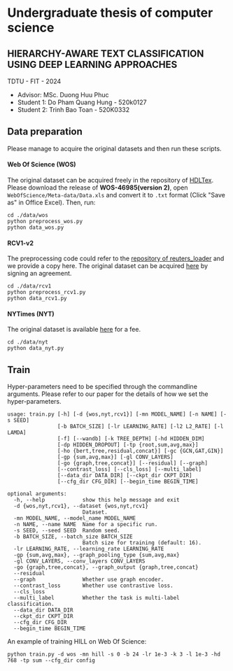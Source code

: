 # Undergraduate thesis of computer science

## HIERARCHY-AWARE TEXT CLASSIFICATION USING DEEP LEARNING APPROACHES
TDTU - FIT - 2024
* Advisor: MSc. Duong Huu Phuc
* Student 1: Do Pham Quang Hung - 520k0127
* Student 2: Trinh Bao Toan - 520K0332

## Data preparation

Please manage to acquire the original datasets and then run these scripts.

#### Web Of Science (WOS)

The original dataset can be acquired freely in the repository of [HDLTex](https://github.com/kk7nc/HDLTex). Please download the release of **WOS-46985(version 2)**, open `WebOfScience/Meta-data/Data.xls` and convert it to `.txt` format (Click "Save as" in Office Excel). Then, run:

```
cd ./data/wos
python preprocess_wos.py
python data_wos.py
```

#### RCV1-v2

The preprocessing code could refer to the [repository of reuters_loader](https://github.com/ductri/reuters_loader) and we provide a copy here. The original dataset can be acquired [here](https://trec.nist.gov/data/reuters/reuters.html) by signing an agreement. 

```
cd ./data/rcv1
python preprocess_rcv1.py
python data_rcv1.py
```

#### NYTimes (NYT)

The original dataset is available [here](https://catalog.ldc.upenn.edu/LDC2008T19) for a fee. 

```
cd ./data/nyt
python data_nyt.py
```

## Train

Hyper-parameters need to be specified through the commandline arguments. Please refer to our paper for the details of how we set the hyper-parameters.

```
usage: train.py [-h] [-d {wos,nyt,rcv1}] [-mn MODEL_NAME] [-n NAME] [-s SEED]
                [-b BATCH_SIZE] [-lr LEARNING_RATE] [-l2 L2_RATE] [-l LAMDA]
                [-f] [--wandb] [-k TREE_DEPTH] [-hd HIDDEN_DIM]
                [-dp HIDDEN_DROPOUT] [-tp {root,sum,avg,max}]
                [-ho {bert,tree,residual,concat}] [-gc {GCN,GAT,GIN}]
                [-gp {sum,avg,max}] [-gl CONV_LAYERS]
                [-go {graph,tree,concat}] [--residual] [--graph]
                [--contrast_loss] [--cls_loss] [--multi_label]
                [--data_dir DATA_DIR] [--ckpt_dir CKPT_DIR]
                [--cfg_dir CFG_DIR] [--begin_time BEGIN_TIME]

optional arguments:
  -h, --help            show this help message and exit
  -d {wos,nyt,rcv1}, --dataset {wos,nyt,rcv1}
                        Dataset.
  -mn MODEL_NAME, --model_name MODEL_NAME
  -n NAME, --name NAME  Name for a specific run.
  -s SEED, --seed SEED  Random seed.
  -b BATCH_SIZE, --batch_size BATCH_SIZE
                        Batch size for training (default: 16).
  -lr LEARNING_RATE, --learning_rate LEARNING_RATE
  -gp {sum,avg,max}, --graph_pooling_type {sum,avg,max}
  -gl CONV_LAYERS, --conv_layers CONV_LAYERS
  -go {graph,tree,concat}, --graph_output {graph,tree,concat}
  --residual
  --graph               Whether use graph encoder.
  --contrast_loss       Whether use contrastive loss.
  --cls_loss
  --multi_label         Whether the task is multi-label classification.
  --data_dir DATA_DIR
  --ckpt_dir CKPT_DIR
  --cfg_dir CFG_DIR
  --begin_time BEGIN_TIME
```

An example of training HILL on Web Of Science:

```
python train.py -d wos -mn hill -s 0 -b 24 -lr 1e-3 -k 3 -l 1e-3 -hd 768 -tp sum --cfg_dir config
```
